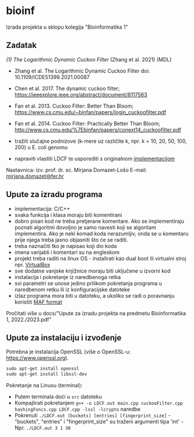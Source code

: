 

# bioinf
Izrada projekta u sklopu kolegija "Bioinformatika 1"

## Zadatak

*(1) The Logarithmic Dynamic Cuckoo Filter* (Zhang et al. 2021) (MDL)

- Zhang et al. The Logarithmic Dynamic Cuckoo Filter 
	doi: 10.1109/ICDE51399.2021.00087
	
- Chen et al. 2017. The dynamic cuckoo filter; https://ieeexplore.ieee.org/abstract/document/8117563
- Fan et al. 2013. Cuckoo Filter: Better Than Bloom;
https://www.cs.cmu.edu/~binfan/papers/login_cuckoofilter.pdf
- Fan et al. 2014. Cuckoo Filter: Practically Better Than Bloom;
http://www.cs.cmu.edu/%7Ebinfan/papers/conext14_cuckoofilter.pdf
- tražiti slučajne podnizove (k-mere uz različite k, npr. k = 10, 20, 50, 100, 200) u E. coli genomu
- napraviti vlastiti LDCF te usporediti s originalnom [implementacijom](https://github.com/CGCL-codes/LDCF)

Nastavnica: izv. prof. dr. sc. Mirjana Domazet-Lošo 
E-mail: mirjana.domazet@fer.hr

## Upute za izradu programa
- implementacija: C/C++
- svaka funkcija i klasa moraju biti komentirani
- dobro pisan kod ne treba pretjerane komentare. Ako se implementiraju poznati algoritmi dovoljno je
    samo navesti koji se algoritam implementira. Ako je neki komad koda nerazumljiv, onda se u
    komentaru prije njega treba jasno objasniti što će se raditi.
- treba naznačiti tko je napisao koji dio koda
- imena varijabli i komentari su na engleskom
- projekt treba raditi na linux OS - instalirati kao dual boot ili virtualni stroj npr. [VirtualBox](https://www.virtualbox.org/)
- sve dodatne vanjske knjižnice moraju biti uključene u izvorni kod
- instalacija i pokretanje iz naredbenoga retka
- svi parametri se unose jedino prilikom pokretanja programa u naredbenom retku ili iz konfiguracijske
datoteke
- izlaz programa mora biti u datoteku, a ukoliko se radi o poravnanju koristiti [MAF format](
http://genome.ucsc.edu/FAQ/FAQformat.html#format5)

Pročitati više u docs/"Upute za izradu projekta na predmetu Bioinformatika 1, 2022./2023.pdf"

## Upute za instalaciju i izvođenje
Potrebna je instalacija OpenSSL (više o OpenSSL-u: https://www.openssl.org).

```txt
sudo apt-get install openssl
sudo apt-get install libssl-dev
```

Pokretanje na Linuxu (terminal):
- Putem terminala doći u `src` datoteku
- Kompajlirati pokretanjem `g++ -o LDCF.out main.cpp cuckooFilter.cpp hashingFuncs.cpp LDCF.cpp -lssl -lcrypto` naredbe
- Pokrenuti `./LDCF.out [buckets] [entries] [fingerprint_size]`
        - "buckets", "entries" i "fingerprint_size" su traženi argumenti tipa 'int'
        - Npr. `./LDCF.out 3 1 30`
